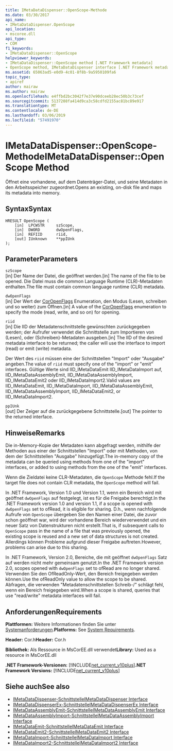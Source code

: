 ```yaml
---
title: IMetaDataDispenser::OpenScope-Methode
ms.date: 03/30/2017
api_name:
- IMetaDataDispenser.OpenScope
api_location:
- mscoree.dll
api_type:
- COM
f1_keywords:
- IMetaDataDispenser::OpenScope
helpviewer_keywords:
- IMetaDataDispenser::OpenScope method [.NET Framework metadata]
- OpenScope method, IMetaDataDispenser interface [.NET Framework metadata]
ms.assetid: 65063ad5-e0d9-4c01-8f8b-9a5950109fa6
topic_type:
- apiref
author: mairaw
ms.author: mairaw
ms.openlocfilehash: e4ffbd2bc3042f7e37e90dceeb28ec50b3c73cef
ms.sourcegitcommit: 5137208fa414d9ca3c58cdfd2155ac81bc89e917
ms.translationtype: MT
ms.contentlocale: de-DE
ms.lasthandoff: 03/06/2019
ms.locfileid: "57491970"
---
```

# <a name="imetadatadispenseropenscope-method"></a><span data-ttu-id="71be0-102">IMetaDataDispenser::OpenScope-Methode</span><span class="sxs-lookup"><span data-stu-id="71be0-102">IMetaDataDispenser::OpenScope Method</span></span>
<span data-ttu-id="71be0-103">Öffnet eine vorhandene, auf dem Datenträger-Datei, und seine Metadaten in den Arbeitsspeicher zugeordnet.</span><span class="sxs-lookup"><span data-stu-id="71be0-103">Opens an existing, on-disk file and maps its metadata into memory.</span></span>  
  
## <a name="syntax"></a><span data-ttu-id="71be0-104">Syntax</span><span class="sxs-lookup"><span data-stu-id="71be0-104">Syntax</span></span>  
  
```  
HRESULT OpenScope (  
    [in]  LPCWSTR     szScope,   
    [in]  DWORD       dwOpenFlags,   
    [in]  REFIID      riid,   
    [out] IUnknown    **ppIUnk  
);  
```  
  
## <a name="parameters"></a><span data-ttu-id="71be0-105">Parameter</span><span class="sxs-lookup"><span data-stu-id="71be0-105">Parameters</span></span>  
 `szScope`  
 <span data-ttu-id="71be0-106">[in] Der Name der Datei, die geöffnet werden.</span><span class="sxs-lookup"><span data-stu-id="71be0-106">[in] The name of the file to be opened.</span></span> <span data-ttu-id="71be0-107">Die Datei muss die common Language Runtime (CLR)-Metadaten enthalten.</span><span class="sxs-lookup"><span data-stu-id="71be0-107">The file must contain common language runtime (CLR) metadata.</span></span>  
  
 `dwOpenFlags`  
 <span data-ttu-id="71be0-108">[in] Der Wert der [CorOpenFlags](../../../../docs/framework/unmanaged-api/metadata/coropenflags-enumeration.md) Enumeration, den Modus (Lesen, schreiben und so weiter) zum Öffnen.</span><span class="sxs-lookup"><span data-stu-id="71be0-108">[in] A value of the [CorOpenFlags](../../../../docs/framework/unmanaged-api/metadata/coropenflags-enumeration.md) enumeration to specify the mode (read, write, and so on) for opening.</span></span>  
  
 `riid`  
 <span data-ttu-id="71be0-109">[in] Die IID der Metadatenschnittstelle gewünschten zurückgegeben werden; der Aufrufer verwendet die Schnittstelle zum Importieren von (Lesen), oder (Schreiben)-Metadaten ausgeben.</span><span class="sxs-lookup"><span data-stu-id="71be0-109">[in] The IID of the desired metadata interface to be returned; the caller will use the interface to import (read) or emit (write) metadata.</span></span>  
  
 <span data-ttu-id="71be0-110">Der Wert des `riid` müssen eine der Schnittstellen "Import" oder "Ausgabe" angeben.</span><span class="sxs-lookup"><span data-stu-id="71be0-110">The value of `riid` must specify one of the "import" or "emit" interfaces.</span></span> <span data-ttu-id="71be0-111">Gültige Werte sind IID_IMetaDataEmit IID_IMetaDataImport auf, IID_IMetaDataAssemblyEmit, IID_IMetaDataAssemblyImport, IID_IMetaDataEmit2 oder IID_IMetaDataImport2.</span><span class="sxs-lookup"><span data-stu-id="71be0-111">Valid values are IID_IMetaDataEmit, IID_IMetaDataImport, IID_IMetaDataAssemblyEmit, IID_IMetaDataAssemblyImport, IID_IMetaDataEmit2, or IID_IMetaDataImport2.</span></span>  
  
 `ppIUnk`  
 <span data-ttu-id="71be0-112">[out] Der Zeiger auf die zurückgegebene Schnittstelle.</span><span class="sxs-lookup"><span data-stu-id="71be0-112">[out] The pointer to the returned interface.</span></span>  
  
## <a name="remarks"></a><span data-ttu-id="71be0-113">Hinweise</span><span class="sxs-lookup"><span data-stu-id="71be0-113">Remarks</span></span>  
 <span data-ttu-id="71be0-114">Die in-Memory-Kopie der Metadaten kann abgefragt werden, mithilfe der Methoden aus einer der Schnittstellen "Import" oder mit Methoden, von dem der Schnittstellen "Ausgabe" hinzugefügt.</span><span class="sxs-lookup"><span data-stu-id="71be0-114">The in-memory copy of the metadata can be queried using methods from one of the "import" interfaces, or added to using methods from the one of the "emit" interfaces.</span></span>  
  
 <span data-ttu-id="71be0-115">Wenn die Zieldatei keine CLR-Metadaten, die `OpenScope` Methode fehl.</span><span class="sxs-lookup"><span data-stu-id="71be0-115">If the target file does not contain CLR metadata, the `OpenScope` method will fail.</span></span>  
  
 <span data-ttu-id="71be0-116">In .NET Framework, Version 1.0 und Version 1.1, wenn ein Bereich wird mit geöffnet `dwOpenFlags` auf festgelegt, ist es für die Freigabe berechtigt.</span><span class="sxs-lookup"><span data-stu-id="71be0-116">In the .NET Framework version 1.0 and version 1.1, if a scope is opened with `dwOpenFlags` set to ofRead, it is eligible for sharing.</span></span> <span data-ttu-id="71be0-117">D.h., wenn nachfolgende Aufrufe von `OpenScope` übergeben Sie den Namen einer Datei, die zuvor schon geöffnet war, wird der vorhandene Bereich wiederverwendet und ein neuer Satz von Datenstrukturen nicht erstellt.</span><span class="sxs-lookup"><span data-stu-id="71be0-117">That is, if subsequent calls to `OpenScope` pass in the name of a file that was previously opened, the existing scope is reused and a new set of data structures is not created.</span></span> <span data-ttu-id="71be0-118">Allerdings können Probleme aufgrund dieser Freigabe auftreten.</span><span class="sxs-lookup"><span data-stu-id="71be0-118">However, problems can arise due to this sharing.</span></span>  
  
 <span data-ttu-id="71be0-119">In .NET Framework, Version 2.0, Bereiche, die mit geöffnet `dwOpenFlags` Satz auf werden nicht mehr gemeinsam genutzt.</span><span class="sxs-lookup"><span data-stu-id="71be0-119">In the .NET Framework version 2.0, scopes opened with `dwOpenFlags` set to ofRead are no longer shared.</span></span> <span data-ttu-id="71be0-120">Verwenden Sie den OfReadOnly-Wert, den Bereich freigegeben werden können.</span><span class="sxs-lookup"><span data-stu-id="71be0-120">Use the ofReadOnly value to allow the scope to be shared.</span></span> <span data-ttu-id="71be0-121">Abfragen, die verwenden "Metadatenschnittstellen Schreib-/" schlägt fehl, wenn ein Bereich freigegeben wird.</span><span class="sxs-lookup"><span data-stu-id="71be0-121">When a scope is shared, queries that use "read/write" metadata interfaces will fail.</span></span>  
  
## <a name="requirements"></a><span data-ttu-id="71be0-122">Anforderungen</span><span class="sxs-lookup"><span data-stu-id="71be0-122">Requirements</span></span>  
 <span data-ttu-id="71be0-123">**Plattformen:** Weitere Informationen finden Sie unter [Systemanforderungen](../../../../docs/framework/get-started/system-requirements.md).</span><span class="sxs-lookup"><span data-stu-id="71be0-123">**Platforms:** See [System Requirements](../../../../docs/framework/get-started/system-requirements.md).</span></span>  
  
 <span data-ttu-id="71be0-124">**Header:** Cor.h</span><span class="sxs-lookup"><span data-stu-id="71be0-124">**Header:** Cor.h</span></span>  
  
 <span data-ttu-id="71be0-125">**Bibliothek:** Als Ressource in MsCorEE.dll verwendet</span><span class="sxs-lookup"><span data-stu-id="71be0-125">**Library:** Used as a resource in MsCorEE.dll</span></span>  
  
 <span data-ttu-id="71be0-126">**.NET Framework-Versionen:** [!INCLUDE[net_current_v10plus](../../../../includes/net-current-v10plus-md.md)]</span><span class="sxs-lookup"><span data-stu-id="71be0-126">**.NET Framework Versions:** [!INCLUDE[net_current_v10plus](../../../../includes/net-current-v10plus-md.md)]</span></span>  
  
## <a name="see-also"></a><span data-ttu-id="71be0-127">Siehe auch</span><span class="sxs-lookup"><span data-stu-id="71be0-127">See also</span></span>
- [<span data-ttu-id="71be0-128">IMetaDataDispenser-Schnittstelle</span><span class="sxs-lookup"><span data-stu-id="71be0-128">IMetaDataDispenser Interface</span></span>](../../../../docs/framework/unmanaged-api/metadata/imetadatadispenser-interface.md)
- [<span data-ttu-id="71be0-129">IMetaDataDispenserEx-Schnittstelle</span><span class="sxs-lookup"><span data-stu-id="71be0-129">IMetaDataDispenserEx Interface</span></span>](../../../../docs/framework/unmanaged-api/metadata/imetadatadispenserex-interface.md)
- [<span data-ttu-id="71be0-130">IMetaDataAssemblyEmit-Schnittstelle</span><span class="sxs-lookup"><span data-stu-id="71be0-130">IMetaDataAssemblyEmit Interface</span></span>](../../../../docs/framework/unmanaged-api/metadata/imetadataassemblyemit-interface.md)
- [<span data-ttu-id="71be0-131">IMetaDataAssemblyImport-Schnittstelle</span><span class="sxs-lookup"><span data-stu-id="71be0-131">IMetaDataAssemblyImport Interface</span></span>](../../../../docs/framework/unmanaged-api/metadata/imetadataassemblyimport-interface.md)
- [<span data-ttu-id="71be0-132">IMetaDataEmit-Schnittstelle</span><span class="sxs-lookup"><span data-stu-id="71be0-132">IMetaDataEmit Interface</span></span>](../../../../docs/framework/unmanaged-api/metadata/imetadataemit-interface.md)
- [<span data-ttu-id="71be0-133">IMetaDataEmit2-Schnittstelle</span><span class="sxs-lookup"><span data-stu-id="71be0-133">IMetaDataEmit2 Interface</span></span>](../../../../docs/framework/unmanaged-api/metadata/imetadataemit2-interface.md)
- [<span data-ttu-id="71be0-134">IMetaDataImport-Schnittstelle</span><span class="sxs-lookup"><span data-stu-id="71be0-134">IMetaDataImport Interface</span></span>](../../../../docs/framework/unmanaged-api/metadata/imetadataimport-interface.md)
- [<span data-ttu-id="71be0-135">IMetaDataImport2-Schnittstelle</span><span class="sxs-lookup"><span data-stu-id="71be0-135">IMetaDataImport2 Interface</span></span>](../../../../docs/framework/unmanaged-api/metadata/imetadataimport2-interface.md)
